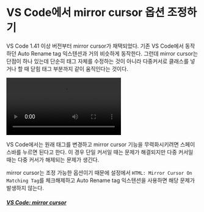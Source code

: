 # VS Code에서 mirror cursor 옵션 조정하기

VS Code 1.41 이상 버전부터 mirror cursor가 채택되었다. 기존 VS Code에서 동작하던 Auto Rename tag 익스텐션과 거의 비슷하게 동작한다. 그런데 mirror cursor는 단점이 하나 있는데 단순히 태그 자체를 수정하는 것이 아니라 다중커서로 클래스를 넣거나 할 때 닫힘 태그 부분까지 같이 움직인다는 것이다.

![mirror cursor](https://i.imgur.com/FFNCooA.mp4)

VS Code에서는 원래 태그를 변경하고 mirror cursor 기능을 무력화시키려면 스페이스바를 누르면 된다고 한다. 이 경우 단일 커서일 때는 문제가 해결되지만 다중 커서일 때는 다중 커서가 해제되는 문제가 생긴다.

mirror cursor는 조정 가능한 옵션이기 때문에 설정에서 `HTML: Mirror Cursor On Matching Tag`를 체크해제하고 Auto Rename tag 익스텐션을 사용하면 해당 문제가 발생하지 않는다.

##### [VS Code: mirror cursor](https://code.visualstudio.com/updates/v1_41#_html-mirror-cursor)
